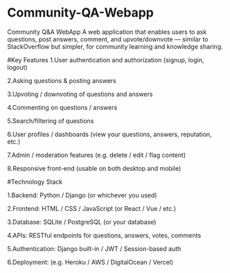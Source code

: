 # Community-QA-Webapp
Community Q&amp;A WebApp  A web application that enables users to ask questions, post answers, comment, and upvote/downvote — similar to StackOverflow but simpler, for community learning and knowledge sharing.

#Key Features
1.User authentication and authorization (signup, login, logout)

2.Asking questions & posting answers

3.Upvoting / downvoting of questions and answers

4.Commenting on questions / answers

5.Search/filtering of questions

6.User profiles / dashboards (view your questions, answers, reputation, etc.)

7.Admin / moderation features (e.g. delete / edit / flag content)

8.Responsive front-end (usable on both desktop and mobile)

#Technology Stack

1.Backend: Python / Django (or whichever you used)

2.Frontend: HTML / CSS / JavaScript (or React / Vue / etc.)

3.Database: SQLite / PostgreSQL (or your database)

4.APIs: RESTful endpoints for questions, answers, votes, comments

5.Authentication: Django built-in / JWT / Session-based auth

6.Deployment: (e.g. Heroku / AWS / DigitalOcean / Vercel)

